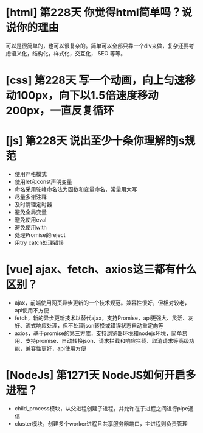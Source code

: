 # [html] 第228天 你觉得html简单吗？说说你的理由

可以是很简单的，也可以很复杂的。简单可以全部只靠一个div来做，复杂还要考虑语义化，结构化，样式化，交互化， SEO 等等。

# [css] 第228天 写一个动画，向上匀速移动100px，向下以1.5倍速度移动200px，一直反复循环

# [js] 第228天 说出至少十条你理解的js规范

- 使用严格模式
- 使用let和const声明变量
- 命名采用驼峰命名法为函数和变量命名，常量用大写
- 尽量多谢注释
- 及时清理定时器
- 避免全局变量
- 避免使用eval
- 避免使用with
- 处理Promise的reject
- 用try catch处理错误

# [vue] ajax、fetch、axios这三都有什么区别？

- ajax，前端使用网页异步更新的一个技术规范。兼容性很好，但相对较老，api使用不方便
- fetch，新的异步更新技术以替代ajax，支持Promise，api更强大、灵活、友好、流式响应处理，但不处理json转换或错误状态自动重定向等
- axios，基于promise的第三方库，支持浏览器环境和nodejs环境，简单易用、支持promise、自动转换json、请求拦截和响应拦截、取消请求等高级功能，兼容性更好，api使用方便

# [NodeJs] 第1271天 NodeJS如何开启多进程？

- child_process模块，从父进程创建子进程，并允许在子进程之间进行pipe通信
- cluster模块，创建多个worker进程且共享服务器端口，主进程则负责管理
